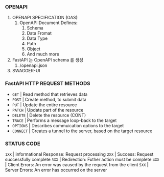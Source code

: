 ### OPENAPI
1. OPENAPI SPECIFICATION (OAS)
	1. OpenAPI Document Defines:
		1. Schema
		2. Data Fromat
		3. Data Type
		4. Path
		5. Object
		6. And much more
2. FastAPI 는 OpenAPI schema 를 생성
	1. /openapi.json
3. SWAGGER-UI

### FastAPI HTTP REQUEST METHODS
- `GET` | Read method that retrieves data
- `POST` | Create method, to submit data
- `PUT` | Update the entire resource
- `PATCH` | Update part of the resource
- `DELETE` | Delete the resource
(CONT)
- `TRACE` | Performs a message loop-back to the target
- `OPTIONS` | Describes commuication options to the target
- `CONNECT` | Creates a tunnel to the server, based on the target resource

### STATUS CODE
`1XX` | informational Response: Request processing
`2XX` | Success: Request successfully complete
`3XX` | Redirection: Futher action must be complete
`4XX` | Client Errors: An error was caused by the request from the client
`5XX` | Server Errors: An error has occurred on the server

